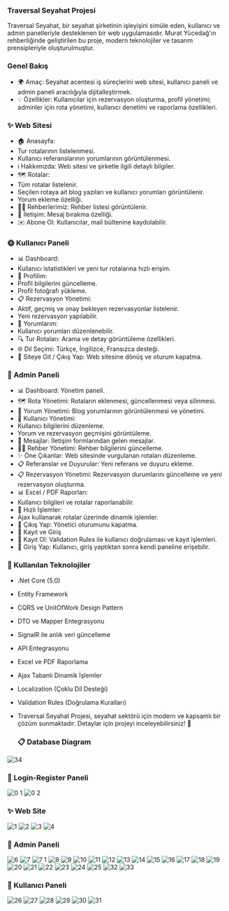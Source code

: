 ### Traversal Seyahat Projesi
Traversal Seyahat, bir seyahat şirketinin işleyişini simüle eden, kullanıcı ve admin panelleriyle desteklenen bir web uygulamasıdır. Murat Yücedağ'ın rehberliğinde geliştirilen bu proje, modern teknolojiler ve tasarım prensipleriyle oluşturulmuştur.

### Genel Bakış
- 🌍 Amaç: Seyahat acentesi iş süreçlerini web sitesi, kullanıcı paneli ve admin paneli aracılığıyla dijitalleştirmek.
- 💡 Özellikler: Kullanıcılar için rezervasyon oluşturma, profil yönetimi; adminler için rota yönetimi, kullanıcı denetimi ve raporlama özellikleri.

### ✨ Web Sitesi
- 🏠 Anasayfa:
- Tur rotalarının listelenmesi.
- Kullanıcı referanslarının yorumlarının görüntülenmesi.
- ℹ️ Hakkımızda: Web sitesi ve şirketle ilgili detaylı bilgiler.
- 🗺️ Rotalar:
- Tüm rotalar listelenir.
- Seçilen rotaya ait blog yazıları ve kullanıcı yorumları görüntülenir.
- Yorum ekleme özelliği.
- 👨‍💼 Rehberlerimiz: Rehber listesi görüntülenir.
- 📩 İletişim: Mesaj bırakma özelliği.
- ✉️ Abone Ol: Kullanıcılar, mail bültenine kaydolabilir.

### 🌞 Kullanıcı Paneli
- 📊 Dashboard:
- Kullanıcı istatistikleri ve yeni tur rotalarına hızlı erişim.
- 👤 Profilim:
- Profil bilgilerini güncelleme.
- Profil fotoğrafı yükleme.
- 📋 Rezervasyon Yönetimi:
- Aktif, geçmiş ve onay bekleyen rezervasyonlar listelenir.
- Yeni rezervasyon yapılabilir.
- 💬 Yorumlarım:
- Kullanıcı yorumları düzenlenebilir.
- 🔍 Tur Rotaları: Arama ve detay görüntüleme özellikleri.
- 🌐 Dil Seçimi: Türkçe, İngilizce, Fransızca desteği.
- 🔗 Siteye Git / Çıkış Yap: Web sitesine dönüş ve oturum kapatma.

### 🔑 Admin Paneli
- 📊 Dashboard: Yönetim paneli.
- 🗺️ Rota Yönetimi: Rotaların eklenmesi, güncellenmesi veya silinmesi.
- 💬 Yorum Yönetimi: Blog yorumlarının görüntülenmesi ve yönetimi.
- 👥 Kullanıcı Yönetimi:
- Kullanıcı bilgilerini düzenleme.
- Yorum ve rezervasyon geçmişini görüntüleme.
- 📩 Mesajlar: İletişim formlarından gelen mesajlar.
- 👨‍💼 Rehber Yönetimi: Rehber bilgilerini güncelleme.
- ✨ Öne Çıkanlar: Web sitesinde vurgulanan rotaları düzenleme.
- 📋 Referanslar ve Duyurular: Yeni referans ve duyuru ekleme.
- 📋 Rezervasyon Yönetimi: Rezervasyon durumlarını güncelleme ve yeni rezervasyon oluşturma.
- 📊 Excel / PDF Raporları:
- Kullanıcı bilgileri ve rotalar raporlanabilir.
- 📣 Hızlı İşlemler:
- Ajax kullanarak rotalar üzerinde dinamik işlemler.
- 🚪 Çıkış Yap: Yönetici oturumunu kapatma.
- 📝 Kayıt ve Giriş
- 🔐 Kayıt Ol: Validation Rules ile kullanıcı doğrulaması ve kayıt işlemleri.
- 🔑 Giriş Yap: Kullanıcı, giriş yaptıktan sonra kendi paneline erişebilir.
  
 ### 🚀 Kullanılan Teknolojiler
- .Net Core (5.0)
- Entity Framework
- CQRS ve UnitOfWork Design Pattern
- DTO ve Mapper Entegrasyonu
- SignalR ile anlık veri güncelleme
- API Entegrasyonu
- Excel ve PDF Raporlama
- Ajax Tabanlı Dinamik İşlemler
- Localization (Çoklu Dil Desteği)
- Validation Rules (Doğrulama Kuralları)
- Traversal Seyahat Projesi, seyahat sektörü için modern ve kapsamlı bir çözüm sunmaktadır. Detaylar için projeyi inceleyebilirsiniz! 🌟

  ###  📋 Database Diagram
![34](https://github.com/user-attachments/assets/4cf5e2ea-f523-4fc3-9621-5e1cb728cbcf)

  ###  🔑 Login-Register Paneli
  ![0 1](https://github.com/user-attachments/assets/13c429aa-057c-417c-a580-f4a087159712)
  ![0 2](https://github.com/user-attachments/assets/383a9dbb-514c-440e-bbe2-46774bb081d4)
 ### ✨ Web Site
![1](https://github.com/user-attachments/assets/98c88268-67e1-4981-b3bb-bd05b5a4561d)
![2](https://github.com/user-attachments/assets/e89d7a95-b29b-497c-9178-f518a63f58f0)
![3](https://github.com/user-attachments/assets/b4bcdab3-a67a-46c8-ab02-3a0f148dfa19)
![4](https://github.com/user-attachments/assets/1f5f0f01-9a42-48e6-9ebc-770cc4003746)
  ###  🔑 Admin Paneli
![6](https://github.com/user-attachments/assets/31f3c9d1-01cb-4547-ab56-0bcabbb1be26)
![7](https://github.com/user-attachments/assets/a31a55b0-ca72-4238-85bd-2db4093aaa07)
![7 1](https://github.com/user-attachments/assets/8d08efea-90d2-4bc4-88a9-5b140c32d4d6)
![8](https://github.com/user-attachments/assets/44af1438-c119-479f-96a5-a0e76a7535e8)
![9](https://github.com/user-attachments/assets/1c1f59f2-6f0c-4cc3-b717-3711de157aac)
![10](https://github.com/user-attachments/assets/493d4ae0-8a51-4484-b737-b00226c32722)
![11](https://github.com/user-attachments/assets/5fc99667-a97e-4753-876b-3cda3784234a)
![12](https://github.com/user-attachments/assets/b79c16f1-4ab6-4485-a570-c68b5bb60dbc)
![13](https://github.com/user-attachments/assets/0d9efab9-6f5e-49a4-a15e-36bdbfba62d3)
![14](https://github.com/user-attachments/assets/37d15041-5e9f-4307-a839-65d77d534883)
![15](https://github.com/user-attachments/assets/7c761771-f20f-47be-958b-721376cf7229)
![16](https://github.com/user-attachments/assets/25c546f3-d65a-4e54-8e3a-1fee96523908)
![17](https://github.com/user-attachments/assets/53d64828-ef8d-42f1-98a4-d72cbef08ace)
![18](https://github.com/user-attachments/assets/d70118d6-701c-4afd-b174-697a41f4209f)
![19](https://github.com/user-attachments/assets/05f43aa4-55e6-4c53-acd6-afecd8ee57b1)
![20](https://github.com/user-attachments/assets/046c9bc5-6798-4659-b8e3-ce71390c2b0a)
![21](https://github.com/user-attachments/assets/6742329f-2ec1-4dc1-89c9-4f59e949d640)
![22](https://github.com/user-attachments/assets/4d7dc028-8d5d-4df7-8052-f769f9bed6b4)
![23](https://github.com/user-attachments/assets/81219b79-60d8-4f56-a84c-064afe4f24b9)
![24](https://github.com/user-attachments/assets/793cf426-9a52-4de5-87c2-41d4ac420372)
![25](https://github.com/user-attachments/assets/72c8c2fb-49b3-4c4c-bea2-0a78b5c50cd6)
![32](https://github.com/user-attachments/assets/460f5319-4a2a-432b-bb01-5f1f3f258811)
![33](https://github.com/user-attachments/assets/f92e8678-39fe-428a-8174-f69c3da3e6ce)
###  🔑 Kullanıcı Paneli
![26](https://github.com/user-attachments/assets/7254bad8-125f-4625-a41f-0e33cc565361)
![27](https://github.com/user-attachments/assets/22245b60-bfe7-4abd-b584-01a775536f1d)
![28](https://github.com/user-attachments/assets/6468bd7d-53ff-4abf-95ef-999e6b8da79b)
![29](https://github.com/user-attachments/assets/47e6a88d-9e4c-44e1-a468-10daae3705c9)
![30](https://github.com/user-attachments/assets/db805a1a-a3c3-4232-8ba7-290d00b73249)
![31](https://github.com/user-attachments/assets/dda8603e-4fbc-4296-976e-6c45811e3e17)






























